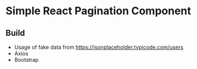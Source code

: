 # Simple React Pagination Component

## Build
- Usage of fake data from https://jsonplaceholder.typicode.com/users
- Axios
- Bootstrap 
